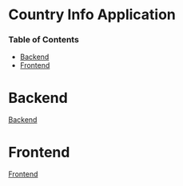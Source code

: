 # Country Info Application <!-- omit in toc -->

### Table of Contents <!-- omit in toc -->

- [Backend](#backend)
- [Frontend](#frontend)

# Backend
[Backend](./backend/README.md)

# Frontend
[Frontend](./frontend/README.md)




